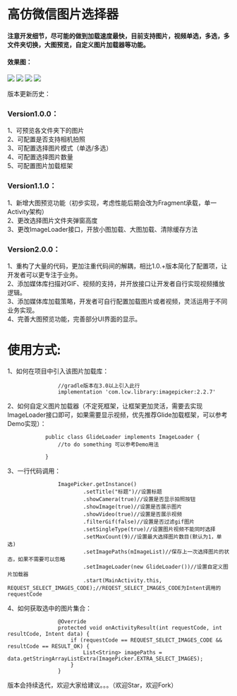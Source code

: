 # 高仿微信图片选择器

#### 注意开发细节，尽可能的做到加载速度最快，目前支持图片，视频单选，多选，多文件夹切换，大图预览，自定义图片加载器等功能。

#### 效果图：
 ![](https://github.com/Lichenwei-Dev/ImagePicker/blob/master/screenshot/Screenshot1.png)
 ![](https://github.com/Lichenwei-Dev/ImagePicker/blob/master/screenshot/Screenshot2.png)
 ![](https://github.com/Lichenwei-Dev/ImagePicker/blob/master/screenshot/Screenshot3.png)
 ![](https://github.com/Lichenwei-Dev/ImagePicker/blob/master/screenshot/Screenshot4.png)
 
 
 
版本更新历史：
### Version1.0.0：
1、可预览各文件夹下的图片  
2、可配置是否支持相机拍照  
3、可配置选择图片模式（单选/多选）  
4、可配置选择图片数量  
5、可配置图片加载框架

### Version1.1.0：
1、新增大图预览功能（初步实现，考虑性能后期会改为Fragment承载，单一Activity架构）  
2、更改选择图片文件夹弹窗高度  
3、更改ImageLoader接口，开放小图加载、大图加载、清除缓存方法   

### Version2.0.0：
1、重构了大量的代码，更加注重代码间的解耦，相比1.0.+版本简化了配置项，让开发者可以更专注于业务。  
2、添加媒体库扫描对GIF、视频的支持，并开放接口让开发者自行实现视频播放逻辑。  
3、添加媒体库加载策略，开发者可自行配置加载图片或者视频，灵活运用于不同业务实现。  
4、完善大图预览功能，完善部分UI界面的显示。


# 使用方式:

1、如何在项目中引入该图片加载库：
```
                //gradle版本在3.0以上引入此行
                implementation 'com.lcw.library:imagepicker:2.2.7'
```
2、如何自定义图片加载器（不定死框架，让框架更加灵活，需要去实现ImageLoader接口即可，如果需要显示视频，优先推荐Glide加载框架，可以参考Demo实现）：
```
            public class GlideLoader implements ImageLoader {
                //to do something 可以参考Demo用法
                
            }
```
3、一行代码调用：
```
                ImagePicker.getInstance()
                        .setTitle("标题")//设置标题
                        .showCamera(true)//设置是否显示拍照按钮
                        .showImage(true)//设置是否展示图片
                        .showVideo(true)//设置是否展示视频
                        .filterGif(false)//设置是否过滤gif图片
                        .setSingleType(true)//设置图片视频不能同时选择
                        .setMaxCount(9)//设置最大选择图片数目(默认为1，单选)
                        .setImagePaths(mImageList)//保存上一次选择图片的状态，如果不需要可以忽略
                        .setImageLoader(new GlideLoader())//设置自定义图片加载器
                        .start(MainActivity.this, REQUEST_SELECT_IMAGES_CODE);//REQEST_SELECT_IMAGES_CODE为Intent调用的requestCode
```

4、如何获取选中的图片集合：
```
                @Override
                protected void onActivityResult(int requestCode, int resultCode, Intent data) {
                    if (requestCode == REQUEST_SELECT_IMAGES_CODE && resultCode == RESULT_OK) {
                        List<String> imagePaths = data.getStringArrayListExtra(ImagePicker.EXTRA_SELECT_IMAGES);
                    }
                }
```

版本会持续迭代，欢迎大家给建议。。。（欢迎Star，欢迎Fork）

 

